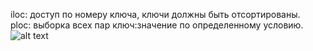 iloc: доступ по номеру ключа, ключи должны быть отсортированы.  
ploc:  выборка всех пар ключ:значение по определенному условию.  
![alt text](/coverage.jpg)

